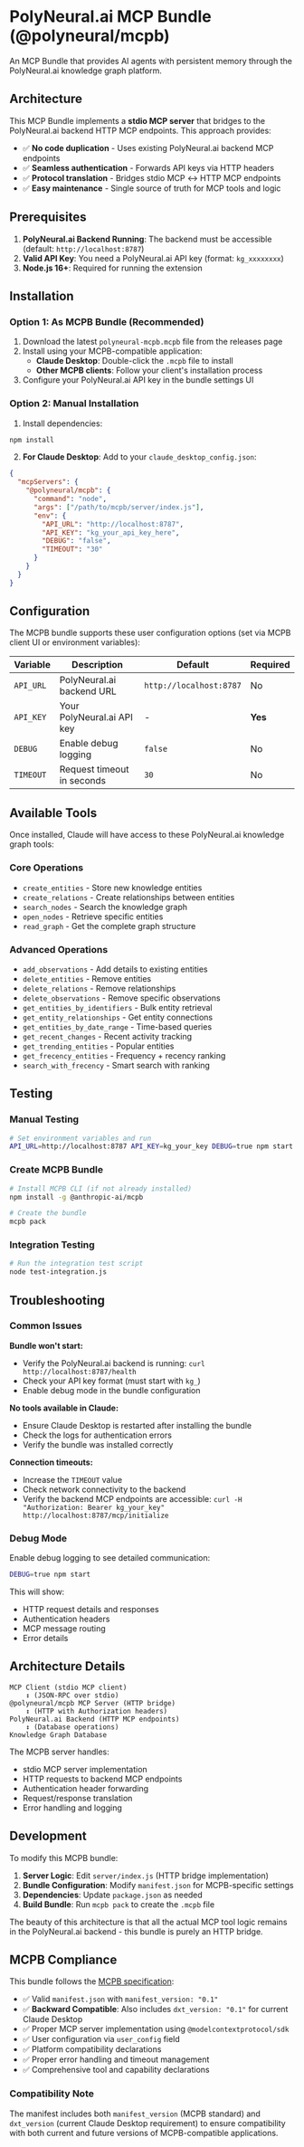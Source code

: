 # PolyNeural.ai MCP Bundle (@polyneural/mcpb)

An MCP Bundle that provides AI agents with persistent memory through the PolyNeural.ai knowledge graph platform.

## Architecture

This MCP Bundle implements a **stdio MCP server** that bridges to the PolyNeural.ai backend HTTP MCP endpoints. This approach provides:

- ✅ **No code duplication** - Uses existing PolyNeural.ai backend MCP endpoints
- ✅ **Seamless authentication** - Forwards API keys via HTTP headers
- ✅ **Protocol translation** - Bridges stdio MCP ↔ HTTP MCP endpoints
- ✅ **Easy maintenance** - Single source of truth for MCP tools and logic

## Prerequisites

1. **PolyNeural.ai Backend Running**: The backend must be accessible (default: `http://localhost:8787`)
2. **Valid API Key**: You need a PolyNeural.ai API key (format: `kg_xxxxxxxx`)
3. **Node.js 16+**: Required for running the extension

## Installation

### Option 1: As MCPB Bundle (Recommended)

1. Download the latest `polyneural-mcpb.mcpb` file from the releases page
2. Install using your MCPB-compatible application:
   - **Claude Desktop**: Double-click the `.mcpb` file to install
   - **Other MCPB clients**: Follow your client's installation process
3. Configure your PolyNeural.ai API key in the bundle settings UI

### Option 2: Manual Installation

1. Install dependencies:
```bash
npm install
```

2. **For Claude Desktop**: Add to your `claude_desktop_config.json`:
```json
{
  "mcpServers": {
    "@polyneural/mcpb": {
      "command": "node",
      "args": ["/path/to/mcpb/server/index.js"],
      "env": {
        "API_URL": "http://localhost:8787",
        "API_KEY": "kg_your_api_key_here",
        "DEBUG": "false",
        "TIMEOUT": "30"
      }
    }
  }
}
```

## Configuration

The MCPB bundle supports these user configuration options (set via MCPB client UI or environment variables):

| Variable | Description | Default | Required |
|----------|-------------|---------|----------|
| `API_URL` | PolyNeural.ai backend URL | `http://localhost:8787` | No |
| `API_KEY` | Your PolyNeural.ai API key | - | **Yes** |
| `DEBUG` | Enable debug logging | `false` | No |
| `TIMEOUT` | Request timeout in seconds | `30` | No |

## Available Tools

Once installed, Claude will have access to these PolyNeural.ai knowledge graph tools:

### Core Operations
- `create_entities` - Store new knowledge entities
- `create_relations` - Create relationships between entities
- `search_nodes` - Search the knowledge graph
- `open_nodes` - Retrieve specific entities
- `read_graph` - Get the complete graph structure

### Advanced Operations
- `add_observations` - Add details to existing entities
- `delete_entities` - Remove entities
- `delete_relations` - Remove relationships
- `delete_observations` - Remove specific observations
- `get_entities_by_identifiers` - Bulk entity retrieval
- `get_entity_relationships` - Get entity connections
- `get_entities_by_date_range` - Time-based queries
- `get_recent_changes` - Recent activity tracking
- `get_trending_entities` - Popular entities
- `get_frecency_entities` - Frequency + recency ranking
- `search_with_frecency` - Smart search with ranking

## Testing

### Manual Testing
```bash
# Set environment variables and run
API_URL=http://localhost:8787 API_KEY=kg_your_key DEBUG=true npm start
```

### Create MCPB Bundle
```bash
# Install MCPB CLI (if not already installed)
npm install -g @anthropic-ai/mcpb

# Create the bundle
mcpb pack
```

### Integration Testing
```bash
# Run the integration test script
node test-integration.js
```

## Troubleshooting

### Common Issues

**Bundle won't start:**
- Verify the PolyNeural.ai backend is running: `curl http://localhost:8787/health`
- Check your API key format (must start with `kg_`)
- Enable debug mode in the bundle configuration

**No tools available in Claude:**
- Ensure Claude Desktop is restarted after installing the bundle
- Check the logs for authentication errors
- Verify the bundle was installed correctly

**Connection timeouts:**
- Increase the `TIMEOUT` value
- Check network connectivity to the backend
- Verify the backend MCP endpoints are accessible: `curl -H "Authorization: Bearer kg_your_key" http://localhost:8787/mcp/initialize`

### Debug Mode

Enable debug logging to see detailed communication:
```bash
DEBUG=true npm start
```

This will show:
- HTTP request details and responses
- Authentication headers
- MCP message routing
- Error details

## Architecture Details

```
MCP Client (stdio MCP client)
    ↕ (JSON-RPC over stdio)
@polyneural/mcpb MCP Server (HTTP bridge)
    ↕ (HTTP with Authorization headers)
PolyNeural.ai Backend (HTTP MCP endpoints)
    ↕ (Database operations)
Knowledge Graph Database
```

The MCPB server handles:
- stdio MCP server implementation
- HTTP requests to backend MCP endpoints
- Authentication header forwarding
- Request/response translation
- Error handling and logging

## Development

To modify this MCPB bundle:

1. **Server Logic**: Edit `server/index.js` (HTTP bridge implementation)
2. **Bundle Configuration**: Modify `manifest.json` for MCPB-specific settings
3. **Dependencies**: Update `package.json` as needed
4. **Build Bundle**: Run `mcpb pack` to create the `.mcpb` file

The beauty of this architecture is that all the actual MCP tool logic remains in the PolyNeural.ai backend - this bundle is purely an HTTP bridge.

## MCPB Compliance

This bundle follows the [MCPB specification](https://github.com/anthropics/mcpb):
- ✅ Valid `manifest.json` with `manifest_version: "0.1"`
- ✅ **Backward Compatible**: Also includes `dxt_version: "0.1"` for current Claude Desktop
- ✅ Proper MCP server implementation using `@modelcontextprotocol/sdk`
- ✅ User configuration via `user_config` field
- ✅ Platform compatibility declarations
- ✅ Proper error handling and timeout management
- ✅ Comprehensive tool and capability declarations

### Compatibility Note

The manifest includes both `manifest_version` (MCPB standard) and `dxt_version` (current Claude Desktop requirement) to ensure compatibility with both current and future versions of MCPB-compatible applications.
